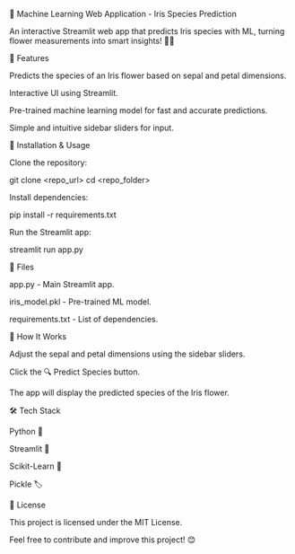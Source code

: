 🌿 Machine Learning Web Application - Iris Species Prediction

An interactive Streamlit web app that predicts Iris species with ML, turning flower measurements into smart insights! 🚀🌸

📌 Features

Predicts the species of an Iris flower based on sepal and petal dimensions.

Interactive UI using Streamlit.

Pre-trained machine learning model for fast and accurate predictions.

Simple and intuitive sidebar sliders for input.

🔧 Installation & Usage

Clone the repository:

git clone <repo_url>
cd <repo_folder>

Install dependencies:

pip install -r requirements.txt

Run the Streamlit app:

streamlit run app.py

📂 Files

app.py - Main Streamlit app.

iris_model.pkl - Pre-trained ML model.

requirements.txt - List of dependencies.

🚀 How It Works

Adjust the sepal and petal dimensions using the sidebar sliders.

Click the 🔍 Predict Species button.

The app will display the predicted species of the Iris flower.

🛠 Tech Stack

Python 🐍

Streamlit 🎈

Scikit-Learn 🤖

Pickle 🏷️

📜 License

This project is licensed under the MIT License.

Feel free to contribute and improve this project! 😊
